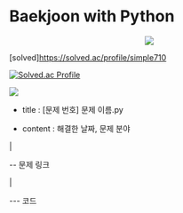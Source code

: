 # Baekjoon with Python
<div align=center><img src="https://img.shields.io/badge/Python-3776AB?style=flat&logo=python&logoColor=white"/></div>

[solved]https://solved.ac/profile/simple710


[![Solved.ac Profile](http://mazassumnida.wtf/api/generate_badge?boj=simple710)](https://solved.ac/profile/simple710)


<img src="http://mazandi.herokuapp.com/api?handle=simple710&theme=Dark"/>


- title : [문제 번호] 문제 이름.py


- content : 해결한 날짜, 문제 분야


|


-- 문제 링크


|


--- 코드
